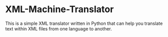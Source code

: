 # XML-Machine-Translator
This is a simple XML translator written in Python that can help you translate text within XML files from one language to another.
